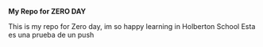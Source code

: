 **My Repo for ZERO DAY**

This is my repo for Zero day, im so happy learning in Holberton School
Esta es una prueba de un push
